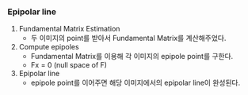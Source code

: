 ### Epipolar line

1. Fundamental Matrix Estimation
    - 두 이미지의 point를 받아서 Fundamental Matrix를 계산해주었다. 
2. Compute epipoles
    - Fundamental Matrix를 이용해 각 이미지의 epipole point를 구한다.
    - Fx = 0 (null space of F)
3. Epipolar line
    - epipole point를 이어주면 해당 이미지에서의 epipolar line이 완성된다.
